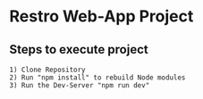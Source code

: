 # Restro Web-App Project

## Steps to execute project

    1) Clone Repository
    2) Run "npm install" to rebuild Node modules
    3) Run the Dev-Server "npm run dev"
